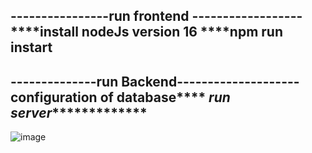 ----------------run frontend ------------------
****install nodeJs version 16
****npm run instart 
------------------------------------------
--------------run Backend--------------------
**********configuration of database**************
***********run server************************
------------------------------------------
![image](https://github.com/user-attachments/assets/45bd50e4-fe7a-48d4-9d43-4c8c03a24799)
